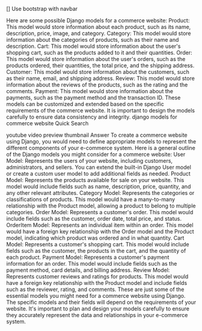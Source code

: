 [] Use bootstrap with navbar
<!-- Fixed add watchlists in products -->


Here are some possible Django models for a commerce website:
Product: This model would store information about each product, such as its name, description, price, image, and category.
Category: This model would store information about the categories of products, such as their name and description.
Cart: This model would store information about the user's shopping cart, such as the products added to it and their quantities.
Order: This model would store information about the user's orders, such as the products ordered, their quantities, the total price, and the shipping address.
Customer: This model would store information about the customers, such as their name, email, and shipping address.
Review: This model would store information about the reviews of the products, such as the rating and the comments.
Payment: This model would store information about the payments, such as the payment method and the transaction ID.
These models can be customized and extended based on the specific requirements of the commerce website. It is important to design the models carefully to ensure data consistency and integrity.
django models for commerce website
Quick Search

youtube video preview thumbnail
Answer
To create a commerce website using Django, you would need to define appropriate models to represent the different components of your e-commerce system. Here is a general outline of the Django models you might consider for a commerce website:
User Model: Represents the users of your website, including customers, administrators, and sellers. You can extend the built-in Django User model or create a custom user model to add additional fields as needed.
Product Model: Represents the products available for sale on your website. This model would include fields such as name, description, price, quantity, and any other relevant attributes.
Category Model: Represents the categories or classifications of products. This model would have a many-to-many relationship with the Product model, allowing a product to belong to multiple categories.
Order Model: Represents a customer's order. This model would include fields such as the customer, order date, total price, and status.
OrderItem Model: Represents an individual item within an order. This model would have a foreign key relationship with the Order model and the Product model, indicating which product was ordered and in what quantity.
Cart Model: Represents a customer's shopping cart. This model would include fields such as the customer, the products in the cart, and the quantity of each product.
Payment Model: Represents a customer's payment information for an order. This model would include fields such as the payment method, card details, and billing address.
Review Model: Represents customer reviews and ratings for products. This model would have a foreign key relationship with the Product model and include fields such as the reviewer, rating, and comments.
These are just some of the essential models you might need for a commerce website using Django. The specific models and their fields will depend on the requirements of your website. It's important to plan and design your models carefully to ensure they accurately represent the data and relationships in your e-commerce system.
